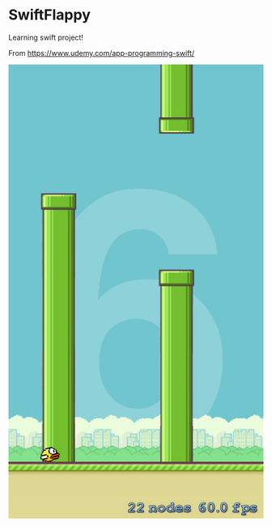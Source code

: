 SwiftFlappy
===========
Learning swift project!

From https://www.udemy.com/app-programming-swift/

![](https://github.com/bjaskj/SwiftFlappy/blob/master/screen.png)
